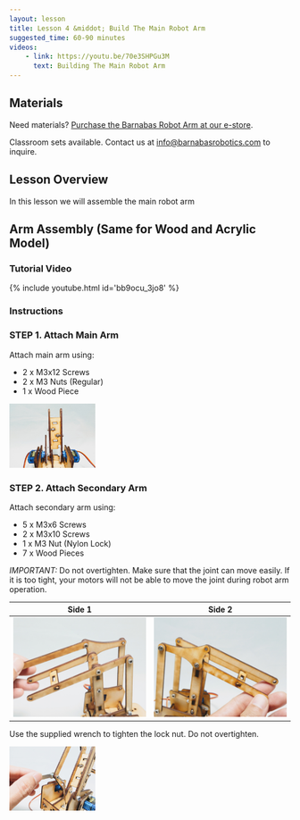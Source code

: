 ```yaml
---
layout: lesson
title: Lesson 4 &middot; Build The Main Robot Arm
suggested_time: 60-90 minutes
videos:
    - link: https://youtu.be/70e3SHPGu3M
      text: Building The Main Robot Arm
---
```




## Materials

Need materials?  [Purchase the Barnabas Robot Arm at our e-store](https://shop.barnabasrobotics.com/collections/classroom-robotics-kits/products/barnabas-arduino-compatible-robot-arm-kit-with-joystick-control-ages-11).  

Classroom sets available.  Contact us at info@barnabasrobotics.com to inquire. 

## Lesson Overview

In this lesson we will assemble the main robot arm

## Arm Assembly (Same for Wood and Acrylic Model)

### Tutorial Video

{% include youtube.html id='bb9ocu_3jo8' %}


### Instructions

### STEP 1. Attach Main Arm

Attach main arm using:

- 2 x M3x12 Screws
- 2 x M3 Nuts (Regular)
- 1 x Wood Piece

<img src="main.jpg" style="zoom:15%;" class="image center" />

### STEP 2. Attach Secondary Arm

Attach secondary arm using:

- 5 x M3x6 Screws
- 2 x M3x10 Screws
- 1 x M3 Nut (Nylon Lock)
- 7 x Wood Pieces

*IMPORTANT:* Do not overtighten.  Make sure that the joint can move easily.  If it is too tight, your motors will not be able to move the joint during robot arm operation.

|                            Side 1                            |                            Side 2                            |
| :----------------------------------------------------------: | :----------------------------------------------------------: |
| <img src="secondary (2).jpg" style="zoom:75%;" class="image center" /> | <img src="secondary (3).jpg" style="zoom:75%;" class="image center" /> |

Use the supplied wrench to tighten the lock nut.  Do not overtighten.

<img src="secondary (1).jpg" style="zoom:15%;" class="image center" />

